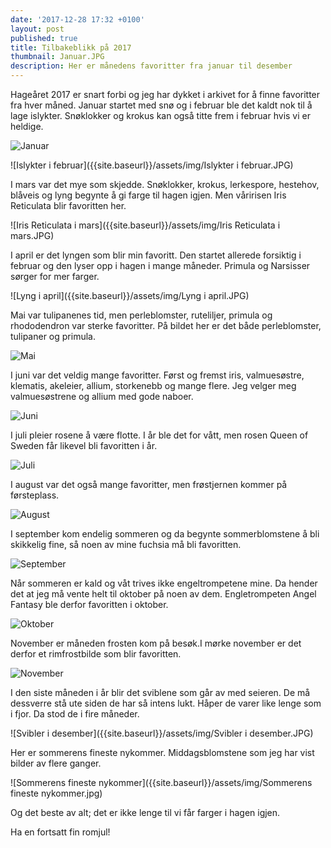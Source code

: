 ```yaml
---
date: '2017-12-28 17:32 +0100'
layout: post
published: true
title: Tilbakeblikk på 2017
thumbnail: Januar.JPG
description: Her er månedens favoritter fra januar til desember
---
```


Hageåret 2017 er snart forbi og jeg har dykket i arkivet for å finne favoritter fra hver måned. Januar startet med snø og i februar ble det kaldt nok til å lage islykter. Snøklokker og  krokus kan også titte frem i februar hvis vi er heldige.

![Januar]({{site.baseurl}}/assets/img/Januar.JPG)

![Islykter i februar]({{site.baseurl}}/assets/img/Islykter i februar.JPG)

<!--more-->

I mars var det mye som skjedde. Snøklokker, krokus, lerkespore, hestehov, blåveis og lyng begynte  å gi farge til hagen igjen. Men våririsen Iris Reticulata blir favoritten her. 

![Iris Reticulata i mars]({{site.baseurl}}/assets/img/Iris Reticulata i mars.JPG)

I april er det lyngen som blir min favoritt. Den startet allerede forsiktig i februar og den lyser opp i hagen i mange måneder. Primula og Narsisser sørger for mer farger.

![Lyng i april]({{site.baseurl}}/assets/img/Lyng i april.JPG)

Mai var tulipanenes tid, men perleblomster, ruteliljer, primula og rhododendron var sterke favoritter. På bildet her er det både perleblomster, tulipaner og primula.

![Mai]({{site.baseurl}}/assets/img/Mai.JPG)

I juni var det veldig mange favoritter. Først og fremst iris, valmuesøstre, klematis, akeleier, allium, storkenebb og mange flere. Jeg velger meg valmuesøstrene og allium med gode naboer.

![Juni]({{site.baseurl}}/assets/img/Juni.JPG)

I juli pleier rosene å være flotte. I år ble det for vått, men rosen Queen of Sweden får likevel bli favoritten i år.

![Juli]({{site.baseurl}}/assets/img/Juli.JPG)

I august var det også mange favoritter, men frøstjernen kommer på førsteplass.

![August]({{site.baseurl}}/assets/img/August.JPG)

I september kom endelig sommeren og da begynte sommerblomstene å bli skikkelig fine, så noen av mine fuchsia må bli favoritten.

![September]({{site.baseurl}}/assets/img/September.JPG)

Når sommeren er kald og våt trives ikke engeltrompetene mine. Da hender det at jeg må vente helt til oktober på noen av dem. Engletrompeten Angel Fantasy ble derfor favoritten i oktober.

![Oktober]({{site.baseurl}}/assets/img/Oktober.JPG)

November er måneden frosten kom på besøk.I mørke november er det derfor et rimfrostbilde som blir favoritten.

![November]({{site.baseurl}}/assets/img/November.JPG)

I den siste måneden i år blir det sviblene som går av med seieren. De må dessverre stå ute siden de har så intens lukt. Håper de varer like lenge som i fjor. Da stod de i fire måneder. 

![Svibler i desember]({{site.baseurl}}/assets/img/Svibler i desember.JPG)


Her er sommerens fineste nykommer. Middagsblomstene som jeg har vist bilder av flere ganger.

![Sommerens fineste nykommer]({{site.baseurl}}/assets/img/Sommerens fineste nykommer.jpg)

 Og det beste av alt; det er ikke lenge til vi får farger i hagen igjen.
 
 Ha en fortsatt fin romjul!

